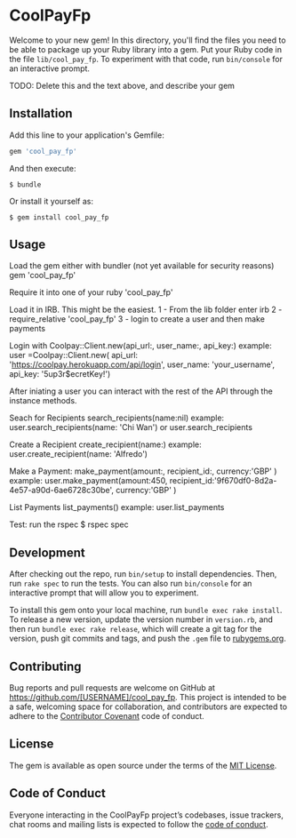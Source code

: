 # CoolPayFp

Welcome to your new gem! In this directory, you'll find the files you need to be able to package up your Ruby library into a gem. Put your Ruby code in the file `lib/cool_pay_fp`. To experiment with that code, run `bin/console` for an interactive prompt.

TODO: Delete this and the text above, and describe your gem

## Installation

Add this line to your application's Gemfile:

```ruby
gem 'cool_pay_fp'
```

And then execute:

    $ bundle

Or install it yourself as:

    $ gem install cool_pay_fp

## Usage

Load the gem either with bundler (not yet available for security reasons)
  gem 'cool_pay_fp'

Require it into one of your ruby 'cool_pay_fp'

Load it in IRB. This might be the easiest.
1 - From the lib folder enter irb
2 - require_relative 'cool_pay_fp'
3 - login to create a user and then make payments

Login with
    Coolpay::Client.new(api_url:, user_name:, api_key:)
example:
    user =Coolpay::Client.new(
          api_url: 'https://coolpay.herokuapp.com/api/login',
          user_name: 'your_username',
          api_key: '5up3r$ecretKey!')

After iniating a user you can interact with the rest of the API through the instance methods.

Seach for Recipients
    search_recipients(name:nil)
example:
    user.search_recipients(name: 'Chi Wan')
    or
    user.search_recipients


Create a Recipient
    create_recipient(name:)
example:
    user.create_recipient(name: 'Alfredo')


Make a Payment:
    make_payment(amount:, recipient_id:, currency:'GBP' )
example:
    user.make_payment(amount:450, recipient_id:'9f670df0-8d2a-4e57-a90d-6ae6728c30be', currency:'GBP' )

List Payments
    list_payments()
example:
    user.list_payments


Test: run the rspec
    $ rspec spec

## Development

After checking out the repo, run `bin/setup` to install dependencies. Then, run `rake spec` to run the tests. You can also run `bin/console` for an interactive prompt that will allow you to experiment.

To install this gem onto your local machine, run `bundle exec rake install`. To release a new version, update the version number in `version.rb`, and then run `bundle exec rake release`, which will create a git tag for the version, push git commits and tags, and push the `.gem` file to [rubygems.org](https://rubygems.org).

## Contributing

Bug reports and pull requests are welcome on GitHub at https://github.com/[USERNAME]/cool_pay_fp. This project is intended to be a safe, welcoming space for collaboration, and contributors are expected to adhere to the [Contributor Covenant](http://contributor-covenant.org) code of conduct.

## License

The gem is available as open source under the terms of the [MIT License](https://opensource.org/licenses/MIT).

## Code of Conduct

Everyone interacting in the CoolPayFp project’s codebases, issue trackers, chat rooms and mailing lists is expected to follow the [code of conduct](https://github.com/[USERNAME]/cool_pay_fp/blob/master/CODE_OF_CONDUCT.md).
